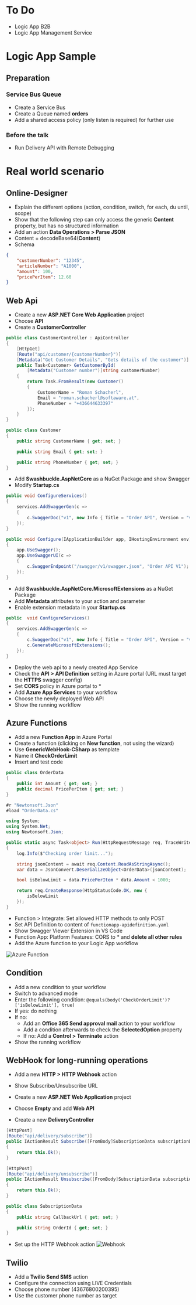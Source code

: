 # To Do
* Logic App B2B
* Logic App Management Service

# Logic App Sample

## Preparation
### Service Bus Queue
* Create a Service Bus
* Create a Queue named **orders**
* Add a shared access policy (only listen is required) for further use

### Before the talk
* Run Delivery API with Remote Debugging


# Real world scenario

## Online-Designer
* Explain the different options (action, condition, switch, for each, du until, scope)
* Show that the following step can only access the generic **Content** property, but has no structured information
* Add an action **Data Operations > Parse JSON**
* Content = decodeBase64(**Content**)
* Schema 

```json
{
    "customerNumber": "12345",
    "articleNumber": "A1000",
    "amount": 100,
    "pricePerItem": 12.60
}
```

## Web Api
* Create a new **ASP.NET Core Web Application** project
* Choose **API**
* Create a **CustomerController**

```cs
public class CustomerController : ApiController
{
    [HttpGet]
    [Route("api/customer/{customerNumber}")]
    [Metadata("Get Customer Details", "Gets details of the customer")]
    public Task<Customer> GetCustomerById(
        [Metadata("Customer number")]string customerNumber)
    {
        return Task.FromResult(new Customer()
        {
            CustomerName = "Roman Schacherl",
            Email = "roman.schacherl@softaware.at",
            PhoneNumber = "+436644633397"
        });
    }
}
```

```cs
public class Customer
{
    public string CustomerName { get; set; }

    public string Email { get; set; }

    public string PhoneNumber { get; set; }
}
```

* Add **Swashbuckle.AspNetCore** as a NuGet Package and show Swagger
* Modify **Startup.cs**
```cs
public void ConfigureServices()
{
    services.AddSwaggerGen(c =>
    {
        c.SwaggerDoc("v1", new Info { Title = "Order API", Version = "v1" });
    });
}

public void Configure(IApplicationBuilder app, IHostingEnvironment env)
{
    app.UseSwagger();
    app.UseSwaggerUI(c =>
    {
        c.SwaggerEndpoint("/swagger/v1/swagger.json", "Order API V1");
    });
}

```

* Add **Swashbuckle.AspNetCore.MicrosoftExtensions** as a NuGet Package
* Add **Metadata** attributes to your action and parameter
* Enable extension metadata in your **Startup.cs**

```cs
public  void ConfigureServices()
{
    services.AddSwaggerGen(c =>
    {
        c.SwaggerDoc("v1", new Info { Title = "Order API", Version = "v1" });
        c.GenerateMicrosoftExtensions();
    });
}
```
* Deploy the web api to a newly created App Service
* Check the **API > API Definition** setting in Azure portal (URL must target the **HTTPS** swagger config)
* Set **CORS** policy in Azure portal to *
* Add **Azure App Services** to your workflow
* Choose the newly deployed Web API
* Show the running workflow

## Azure Functions
* Add a new **Function App** in Azure Portal
* Create a function (clicking on **New function**, not using the wizard)
* Use **GenericWebHook-CSharp** as template
* Name it **CheckOrderLimit**
* Insert and test code

```cs
public class OrderData
{
    public int Amount { get; set; }
    public decimal PricePerItem { get; set; }
}
```

```cs
#r "Newtonsoft.Json"
#load "OrderData.cs"

using System;
using System.Net;
using Newtonsoft.Json;

public static async Task<object> Run(HttpRequestMessage req, TraceWriter log)
{
    log.Info($"Checking order limit...");

    string jsonContent = await req.Content.ReadAsStringAsync();
    var data = JsonConvert.DeserializeObject<OrderData>(jsonContent);

    bool isBelowLimit = data.PricePerItem * data.Amount < 1000;

    return req.CreateResponse(HttpStatusCode.OK, new {
        isBelowLimit
    });
}
```

* Function > Integrate: Set allowed HTTP methods to only POST
* Set API Definition to content of ```functionapp-apidefinition.yaml```
* Show Swagger Viewer Extension in VS Code
* Function App: Platform Features: CORS to * and **delete all other rules**
* Add the Azure function to your Logic App workflow



![Azure Function](images/azure-function.png)

## Condition
* Add a new condition to your workflow
* Switch to advanced mode
* Enter the following condition: ``` @equals(body('CheckOrderLimit')?['isBelowLimit'], true) ```
* If yes: do nothing
* If no:
  * Add an **Office 365 Send approval mail** action to your workflow
  * Add a condition afterwards to check the **SelectedOption** property
  * If no: Add a **Control > Terminate** action
* Show the running workflow

## WebHook for long-running operations
* Add a new **HTTP > HTTP Webhook** action
* Show Subscribe/Unsubscribe URL

* Create a new **ASP.NET Web Application** project
* Choose **Empty** and add **Web API**
* Create a new **DeliveryController**

```cs
[HttpPost]
[Route("api/delivery/subscribe")]
public IActionResult Subscribe([FromBody]SubscriptionData subscriptionData)
{
    return this.Ok();
}

[HttpPost]
[Route("api/delivery/unsubscribe")]
public IActionResult Unsubscribe([FromBody]SubscriptionData subscriptionData)
{
    return this.Ok();
}
```

```cs
public class SubscriptionData
{
    public string CallbackUrl { get; set; }

    public string OrderId { get; set; }
}
```

* Set up the HTTP Webhook action
![Webhook](images/webhook.png)

## Twilio
* Add a **Twilio Send SMS** action
* Configure the connection using LIVE Credentials
* Choose phone number (43676800200395)
* Use the customer phone number as target